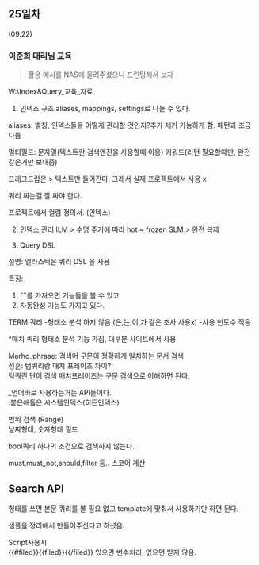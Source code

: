 ## 25일차
(09.22)

### 이준희 대리님 교육

> 활용 예시를 NAS에 올려주셨으니 프린팅해서 보자


W:\Index&Query_교육_자료

1. 인덱스 구조
   aliases, mappings, settings로 나눌 수 있다.

aliases: 별칭, 인덱스들을 어떻게 관리할 것인지?추가 제거 가능하게 함. 패턴과 조금 다름


멀티필드: 문자열(텍스트란 검색엔진을 사용할때 이용)
키워드(리턴 필요할때만, 완전 같은거만 보내줌)

드래그드랍은 > 텍스트만 들어간다.
그래서 실제 프로젝트에서 사용 x

쿼리 짜는걸 잘 짜야 한다.

프로젝트에서 컬럼 정의서. (인덱스)

2. 인덱스 관리
   ILM > 수명 주기에 따라 hot ~ frozen
   SLM > 완전 복제

3. Query DSL

설명: 엘라스틱은 쿼리 DSL 을 사용

특징:
1) ""를 가져오면 기능들을 볼 수 있고
2) 자동완성 기능도 가지고 있다.

TERM 쿼리
-형태소 분석 하지 않음 (은,는,이,가 같은 조사 사용x)
-사용 빈도수 적음

*매치 쿼리
형태소 분석 기능 가짐, 대부분 사이트에서 사용

Marhc_phrase:
검색어 구문이 정확하게 일치하는 문서 검색\
성훈: 텀쿼리랑 매치 프레이즈 차이?\
텀쿼린 단어 검색 매치프레이즈는 구문 검색으로 이해하면 된다.

_언더바로 사용하는거는 API들이다.\
.붙은애들은 시스템인덱스(히든인덱스)

범위 검색 (Range)\
날짜형태, 숫자형태 필드

bool쿼리
하나의 조건으로 검색하지 않는다.

must,must_not,should,filter 등..
스코어 계산

## Search API
형태를 쓰면
본문 쿼리를 볼 필요 없고
template에 맞춰서 사용하기만 하면 된다.


샘플을 정리해서 만들어주신다고 하셨음.

Script사용시\
{{#filed}}{{filed}}{{/filed}} 있으면 변수처리, 없으면 받지 않음.
